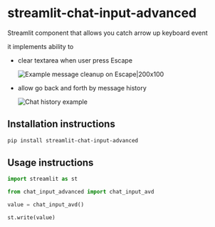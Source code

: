 # streamlit-chat-input-advanced

Streamlit component that allows you catch arrow up keyboard event

it implements ability to 
* clear textarea when user press Escape

  ![Example message cleanup on Escape|200x100](example_msg_cleanup.gif)
* allow go back and forth by message history 

    ![Chat history example](example_chat_history.gif)

## Installation instructions

```sh
pip install streamlit-chat-input-advanced
```

## Usage instructions

```python
import streamlit as st

from chat_input_advanced import chat_input_avd

value = chat_input_avd()

st.write(value)
```